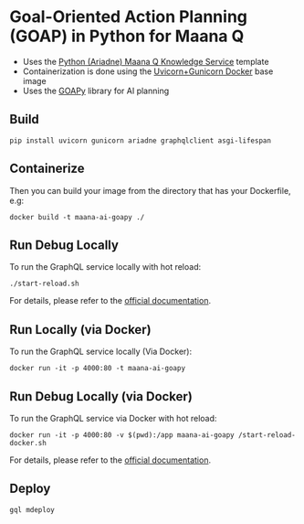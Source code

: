 # Goal-Oriented Action Planning (GOAP) in Python for Maana Q

- Uses the [Python (Ariadne) Maana Q Knowledge Service](https://github.com/maana-io/q-template-service-python-ariadne) template
- Containerization is done using the [Uvicorn+Gunicorn Docker](https://github.com/tiangolo/uvicorn-gunicorn-docker) base image
- Uses the [GOAPy](https://github.com/flags/GOAPy) library for AI planning

## Build

```
pip install uvicorn gunicorn ariadne graphqlclient asgi-lifespan
```

## Containerize

Then you can build your image from the directory that has your Dockerfile, e.g:

```
docker build -t maana-ai-goapy ./
```

## Run Debug Locally

To run the GraphQL service locally with hot reload:

```
./start-reload.sh
```

For details, please refer to the [official documentation](https://github.com/tiangolo/uvicorn-gunicorn-fastapi-docker#development-live-reload).

## Run Locally (via Docker)

To run the GraphQL service locally (Via Docker):

```
docker run -it -p 4000:80 -t maana-ai-goapy
```

## Run Debug Locally (via Docker)

To run the GraphQL service via Docker with hot reload:

```
docker run -it -p 4000:80 -v $(pwd):/app maana-ai-goapy /start-reload-docker.sh
```

For details, please refer to the [official documentation](https://github.com/tiangolo/uvicorn-gunicorn-fastapi-docker#development-live-reload).

## Deploy

```
gql mdeploy
```
